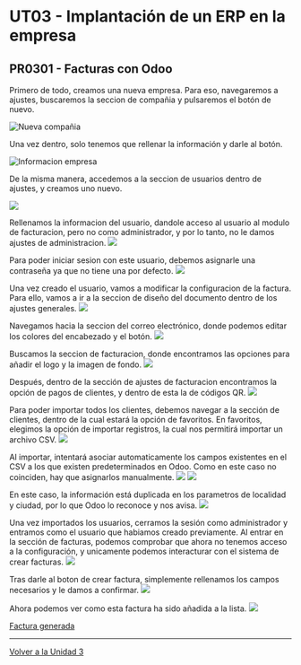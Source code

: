 # UT03 - Implantación de un ERP en la empresa
## PR0301 - Facturas con Odoo

Primero de todo, creamos una nueva empresa. Para eso, navegaremos a ajustes, buscaremos la seccion de compañia y pulsaremos el botón de nuevo.

![Nueva compañia](img/foto1.PNG)

Una vez dentro, solo tenemos que rellenar la información y darle al botón.

![Informacion empresa](img/foto2.PNG)

De la misma manera, accedemos a la seccion de usuarios dentro de ajustes, y creamos uno nuevo.

![](img/foto3.PNG)

Rellenamos la informacion del usuario, dandole acceso al usuario al modulo de facturacion, pero no como administrador, y por lo tanto, no le damos ajustes de administracion.
![](img/foto4.PNG)

Para poder iniciar sesion con este usuario, debemos asignarle una contraseña ya que no tiene una por defecto.
![](img/foto5.PNG)

Una vez creado el usuario, vamos a modificar la configuracion de la factura. Para ello, vamos a ir a la seccion de diseño del documento dentro de los ajustes generales.
![](img/foto6.PNG)

Navegamos hacia la seccion del correo electrónico, donde podemos editar los colores del encabezado y el botón.
![](img/foto7.PNG)

Buscamos la seccion de facturacion, donde encontramos las opciones para añadir el logo y la imagen de fondo.
![](img/foto8.PNG)

Después, dentro de la sección de ajustes de facturacion encontramos la opción de pagos de clientes, y dentro de esta la de códigos QR.
![](img/foto9.PNG)

Para poder importar todos los clientes, debemos navegar a la sección de clientes, dentro de la cual estará la opción de favoritos. En favoritos, elegimos la opción de importar registros, la cual nos permitirá importar un archivo CSV.
![](img/foto10.PNG)

Al importar, intentará asociar automaticamente los campos existentes en el CSV a los que existen predeterminados en Odoo. Como en este caso no coinciden, hay que asignarlos manualmente.
![](img/foto11.PNG)
![](img/foto12.PNG)

En este caso, la información está duplicada en los parametros de localidad y ciudad, por lo que Odoo lo reconoce y nos avisa.
![](img/foto13.PNG)

Una vez importados los usuarios, cerramos la sesión como administrador y entramos como el usuario que habiamos creado previamente.
Al entrar en la sección de facturas, podemos comprobar que ahora no tenemos acceso a la configuración, y unicamente podemos interacturar con el sistema de crear facturas.
![](./img/foto14.PNG)

Tras darle al boton de crear factura, simplemente rellenamos los campos necesarios y le damos a confirmar.
![](./img/foto15.PNG)

Ahora podemos ver como esta factura ha sido añadida a la lista.
![](./img/foto16.PNG)

[Factura generada](./factura.pdf)

---
[Volver a la Unidad 3](../)